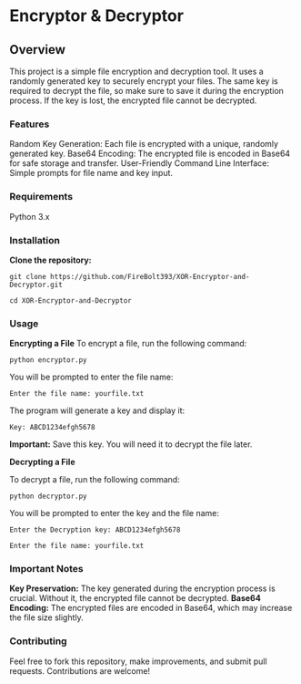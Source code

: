 # Encryptor & Decryptor
## Overview

This project is a simple file encryption and decryption tool. It uses a randomly generated key to securely encrypt your files. The same key is required to decrypt the file, so make sure to save it during the encryption process. If the key is lost, the encrypted file cannot be decrypted.

### Features

Random Key Generation: Each file is encrypted with a unique, randomly generated key.
Base64 Encoding: The encrypted file is encoded in Base64 for safe storage and transfer.
User-Friendly Command Line Interface: Simple prompts for file name and key input.

### Requirements
Python 3.x

### Installation
**Clone the repository:**

`git clone https://github.com/FireBolt393/XOR-Encryptor-and-Decryptor.git`

`cd XOR-Encryptor-and-Decryptor`

### Usage
**Encrypting a File**
To encrypt a file, run the following command:

`python encryptor.py`

You will be prompted to enter the file name:

`Enter the file name: yourfile.txt`

The program will generate a key and display it:

`Key: ABCD1234efgh5678`

**Important:** Save this key. You will need it to decrypt the file later.

**Decrypting a File**

To decrypt a file, run the following command:

`python decryptor.py`

You will be prompted to enter the key and the file name:

`Enter the Decryption key: ABCD1234efgh5678`

`Enter the file name: yourfile.txt`

### Important Notes
**Key Preservation:** The key generated during the encryption process is crucial. Without it, the encrypted file cannot be decrypted.
**Base64 Encoding:** The encrypted files are encoded in Base64, which may increase the file size slightly.

### Contributing
Feel free to fork this repository, make improvements, and submit pull requests. Contributions are welcome!
